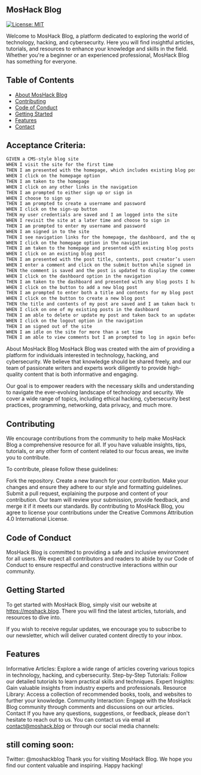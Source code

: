 ## MosHack Blog

[![License: MIT](https://img.shields.io/badge/License-MIT-yellow.svg)](https://opensource.org/licenses/MIT)

Welcome to MosHack Blog, a platform dedicated to exploring the world of technology, hacking, and cybersecurity. Here you will find insightful articles, tutorials, and resources to enhance your knowledge and skills in the field. Whether you're a beginner or an experienced professional, MosHack Blog has something for everyone.

## Table of Contents

- [About MosHack Blog](#about-moshack-blog)
- [Contributing](#contributing)
- [Code of Conduct](#code-of-conduct)
- [Getting Started](#getting-started)
- [Features](#features)
- [Contact](#contact)

## Acceptance Criteria:

```md
GIVEN a CMS-style blog site
WHEN I visit the site for the first time
THEN I am presented with the homepage, which includes existing blog posts if any have been posted; navigation links for the homepage and the dashboard; and the option to log in
WHEN I click on the homepage option
THEN I am taken to the homepage
WHEN I click on any other links in the navigation
THEN I am prompted to either sign up or sign in
WHEN I choose to sign up
THEN I am prompted to create a username and password
WHEN I click on the sign-up button
THEN my user credentials are saved and I am logged into the site
WHEN I revisit the site at a later time and choose to sign in
THEN I am prompted to enter my username and password
WHEN I am signed in to the site
THEN I see navigation links for the homepage, the dashboard, and the option to log out
WHEN I click on the homepage option in the navigation
THEN I am taken to the homepage and presented with existing blog posts that include the post title and the date created
WHEN I click on an existing blog post
THEN I am presented with the post title, contents, post creator’s username, and date created for that post and have the option to leave a comment
WHEN I enter a comment and click on the submit button while signed in
THEN the comment is saved and the post is updated to display the comment, the comment creator’s username, and the date created
WHEN I click on the dashboard option in the navigation
THEN I am taken to the dashboard and presented with any blog posts I have already created and the option to add a new blog post
WHEN I click on the button to add a new blog post
THEN I am prompted to enter both a title and contents for my blog post
WHEN I click on the button to create a new blog post
THEN the title and contents of my post are saved and I am taken back to an updated dashboard with my new blog post
WHEN I click on one of my existing posts in the dashboard
THEN I am able to delete or update my post and taken back to an updated dashboard
WHEN I click on the logout option in the navigation
THEN I am signed out of the site
WHEN I am idle on the site for more than a set time
THEN I am able to view comments but I am prompted to log in again before I can add, update, or delete comments
```

About MosHack Blog
MosHack Blog was created with the aim of providing a platform for individuals interested in technology, hacking, and cybersecurity. We believe that knowledge should be shared freely, and our team of passionate writers and experts work diligently to provide high-quality content that is both informative and engaging.

Our goal is to empower readers with the necessary skills and understanding to navigate the ever-evolving landscape of technology and security. We cover a wide range of topics, including ethical hacking, cybersecurity best practices, programming, networking, data privacy, and much more.

## Contributing

We encourage contributions from the community to help make MosHack Blog a comprehensive resource for all. If you have valuable insights, tips, tutorials, or any other form of content related to our focus areas, we invite you to contribute.

To contribute, please follow these guidelines:

Fork the repository.
Create a new branch for your contribution.
Make your changes and ensure they adhere to our style and formatting guidelines.
Submit a pull request, explaining the purpose and content of your contribution.
Our team will review your submission, provide feedback, and merge it if it meets our standards.
By contributing to MosHack Blog, you agree to license your contributions under the Creative Commons Attribution 4.0 International License.

## Code of Conduct

MosHack Blog is committed to providing a safe and inclusive environment for all users. We expect all contributors and readers to abide by our Code of Conduct to ensure respectful and constructive interactions within our community.

## Getting Started

To get started with MosHack Blog, simply visit our website at https://moshack.blog. There you will find the latest articles, tutorials, and resources to dive into.

If you wish to receive regular updates, we encourage you to subscribe to our newsletter, which will deliver curated content directly to your inbox.

## Features

Informative Articles: Explore a wide range of articles covering various topics in technology, hacking, and cybersecurity.
Step-by-Step Tutorials: Follow our detailed tutorials to learn practical skills and techniques.
Expert Insights: Gain valuable insights from industry experts and professionals.
Resource Library: Access a collection of recommended books, tools, and websites to further your knowledge.
Community Interaction: Engage with the MosHack Blog community through comments and discussions on our articles.
Contact
If you have any questions, suggestions, or feedback, please don't hesitate to reach out to us. You can contact us via email at contact@moshack.blog or through our social media channels:

## still coming soon:

Twitter: @moshackblog
Thank you for visiting MosHack Blog. We hope you find our content valuable and inspiring. Happy hacking!

